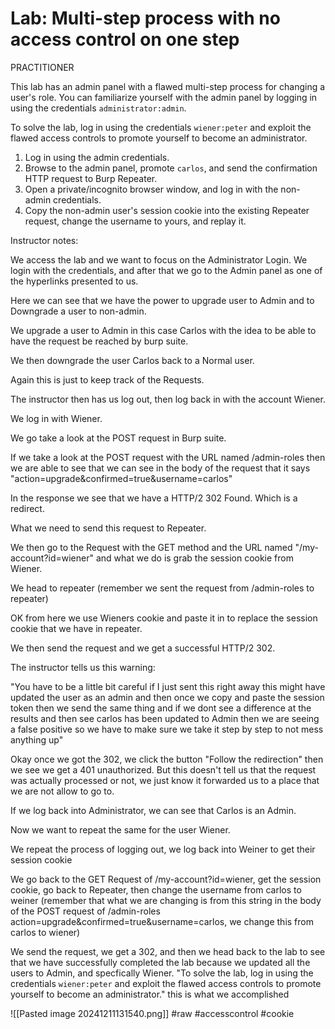 # Lab: Multi-step process with no access control on one step

PRACTITIONER

This lab has an admin panel with a flawed multi-step process for changing a user's role. You can familiarize yourself with the admin panel by logging in using the credentials `administrator:admin`.

To solve the lab, log in using the credentials `wiener:peter` and exploit the flawed access controls to promote yourself to become an administrator.


1. Log in using the admin credentials.
2. Browse to the admin panel, promote `carlos`, and send the confirmation HTTP request to Burp Repeater.
3. Open a private/incognito browser window, and log in with the non-admin credentials.
4. Copy the non-admin user's session cookie into the existing Repeater request, change the username to yours, and replay it.

Instructor notes:

We access the lab and we want to focus on the Administrator Login. We login with the credentials, and after that we go to the Admin panel as one of the hyperlinks presented to us.

Here we can see that we have the power to upgrade user to Admin and to Downgrade a user to non-admin.

We upgrade a user to Admin in this case Carlos with the idea to be able to have the request be reached by burp suite.

We then downgrade the user Carlos back to a Normal user.

Again this is just to keep track of the Requests.

The instructor then has us log out, then log back in with the account Wiener. 

We log in with Wiener.

We go take a look at the POST request in Burp suite.

If we take a look at the POST request with the URL named /admin-roles then we are able to see that we can see in the body of the request that it says 
"action=upgrade&confirmed=true&username=carlos"

In the response we see that we have a HTTP/2 302 Found. Which is a redirect. 

What we need to send this request to Repeater.

We then go to the Request with the GET method and the URL named "/my-account?id=wiener" and what we do is grab the session cookie from Wiener.

We head to repeater (remember we sent the request from /admin-roles to repeater)

OK from here we use Wieners cookie and paste it in to replace the session cookie that we have in repeater. 

We then send the request and we get a successful HTTP/2 302.

The instructor tells us this warning:

"You have to be a little bit careful if I just sent this right away this might have updated the user as an admin and then once we copy and paste the session token then we send the same thing and if we dont see a difference at the results and then see carlos has been updated to Admin then we are seeing a false positive so we have to make sure we take it step by step to not mess anything up"


Okay once we got the 302, we click the button "Follow the redirection" then we see we get a 401 unauthorized. But this doesn't tell us that the request was actually processed or not, we just know it forwarded us to a place that we are not allow to go to.

If we log back into Administrator, we can see that Carlos is an Admin.

Now we want to repeat the same for the user Wiener. 

We repeat the process of logging out, we log back into Weiner to get their session cookie

We go back to the GET Request of /my-account?id=wiener, get the session cookie, go back to Repeater, then change the username from carlos to weiner (remember that what we are changing is from this string in the body of the POST request of /admin-roles action=upgrade&confirmed=true&username=carlos, we change this from carlos to wiener)

We send the request, we get a 302, and then we head back to the lab to see that we have successfully completed the lab because we updated all the users to Admin, and specfically Wiener. 
"To solve the lab, log in using the credentials `wiener:peter` and exploit the flawed access controls to promote yourself to become an administrator." this is what we accomplished



![[Pasted image 20241211131540.png]]
#raw #accesscontrol #cookie 